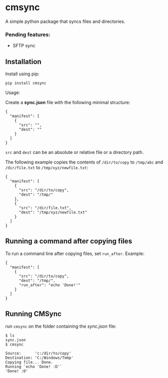 # cmsync
A simple python package that syncs files and directories.

### Pending features:
- SFTP sync

## Installation
Install using pip:
```
pip install cmsync
```

Usage:

Create a **sync.json** file with the following minimal structure:

```
{ 
  "manifest": [
    {
      "src": "",
      "dest": ""
    }
  ]
}
```
`src` and `dest` can be an absolute or relative file or a directory path.


The following example copies the contents of `/dir/to/copy` to `/tmp/abc`
and `/dir/file.txt` to `/tmp/xyz/newfile.txt`:

```
{ 
  "manifest": [
    {
      "src": "/dir/to/copy",
      "dest": "/tmp/"
    },
    {
      "src": "/dir/file.txt",
      "dest": "/tmp/xyz/newfile.txt"
    }
  ]
}
```

## Running a command after copying files

To run a command line after copying files, set `run_after`. Example:

```
{ 
  "manifest": [
    {
      "src": "/dir/to/copy",
      "dest": "/tmp/",
      "run_after": "echo 'Done!'"
    }
  ]
}
```

## Running CMSync

run `cmsync` on the folder containing the *sync.json* file:
```
$ ls
sync.json
$ cmsync

Source:      'c:/dir/to/copy'
Destination: 'C:/Windows/Temp'
Copying file... Done.
Running `echo 'Done! :D'`
'Done! :D'
```
